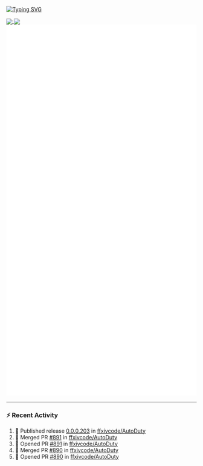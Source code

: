 [![Typing SVG](https://readme-typing-svg.demolab.com?font=Fira+Code&duration=1000&pause=1000&multiline=true&repeat=false&width=435&lines=Simon+Latusek+%7C+Gameplay+Engineer)](https://git.io/typing-svg)

<a href="https://github.com/anuraghazra/github-readme-stats">
  <img height=200 align="center" src="https://github-readme-stats.vercel.app/api?username=erdelf&theme=radical" />
</a>
<a href="https://github.com/anuraghazra/convoychat">
  <img height=200 align="center" src="https://streak-stats.demolab.com?user=erdelf&theme=radical&mode=weekly" />
</a>

<picture>
  <img src="/github-metrics.svg" alt="Metrics">
</picture>

---

### :zap: Recent Activity
<!--START_SECTION:activity-->
1. 🚀 Published release [0.0.0.203](https://github.com/ffxivcode/AutoDuty/releases/tag/0.0.0.203) in [ffxivcode/AutoDuty](https://github.com/ffxivcode/AutoDuty)
2. 🎉 Merged PR [#891](https://github.com/ffxivcode/AutoDuty/pull/891) in [ffxivcode/AutoDuty](https://github.com/ffxivcode/AutoDuty)
3. 💪 Opened PR [#891](https://github.com/ffxivcode/AutoDuty/pull/891) in [ffxivcode/AutoDuty](https://github.com/ffxivcode/AutoDuty)
4. 🎉 Merged PR [#890](https://github.com/ffxivcode/AutoDuty/pull/890) in [ffxivcode/AutoDuty](https://github.com/ffxivcode/AutoDuty)
5. 💪 Opened PR [#890](https://github.com/ffxivcode/AutoDuty/pull/890) in [ffxivcode/AutoDuty](https://github.com/ffxivcode/AutoDuty)
<!--END_SECTION:activity-->

<!--
**erdelf/erdelf** is a ✨ _special_ ✨ repository because its `README.md` (this file) appears on your GitHub profile.

Here are some ideas to get you started:

- 🔭 I’m currently working on ...
- 🌱 I’m currently learning ...
- 👯 I’m looking to collaborate on ...
- 🤔 I’m looking for help with ...
- 💬 Ask me about ...
- 📫 How to reach me: ...
- 😄 Pronouns: ...
- ⚡ Fun fact: ...
-->
